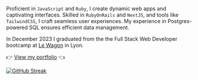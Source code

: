 Proficient in `JavaScript` and `Ruby`, I create dynamic web apps and captivating interfaces. Skilled in `RubyOnRails` and `NextJS`, and tools like `TailwindCSS`, I craft seamless user experiences. My experience in Postgres-powered SQL ensures efficient data management.

In December 2023 I graduated from the the Full Stack Web Developer bootcamp at [Le Wagon](https://www.lewagon.com/) in Lyon.

👉 <a href="https://www.davidlau.dev/" target="_blank">View my portfolio</a> 👈

[![GitHub Streak](https://streak-stats.demolab.com?user=kaimunlau&theme=github-dark&hide_border=true)](https://git.io/streak-stats)
